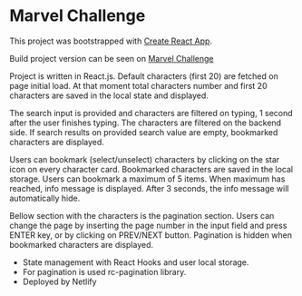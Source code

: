 # Marvel Challenge

This project was bootstrapped with [Create React App](https://github.com/facebook/create-react-app).

Build project version can be seen on [Marvel Challenge](https://app-marvel-challenge.netlify.app/)

Project is written in React.js. Default characters (first 20) are fetched on page initial load. At that moment total characters number and first 20 characters are saved in the local state and displayed.

The search input is provided and characters are filtered on typing, 1 second after the user finishes typing. The characters are filtered on the backend side. If search results on provided search value are empty, bookmarked characters are displayed.

Users can bookmark (select/unselect) characters by clicking on the star icon on every character card. Bookmarked characters are saved in the local storage. Users can bookmark a maximum of 5 items. When maximum has reached, info message is displayed. After 3 seconds, the info message will automatically hide.

Bellow section with the characters is the pagination section. Users can change the page by inserting the page number in the input field and press ENTER key, or by clicking on PREV/NEXT button. Pagination is hidden when bookmarked characters are displayed.

- State management with React Hooks and user local storage.
- For pagination is used rc-pagination library.
- Deployed by Netlify
